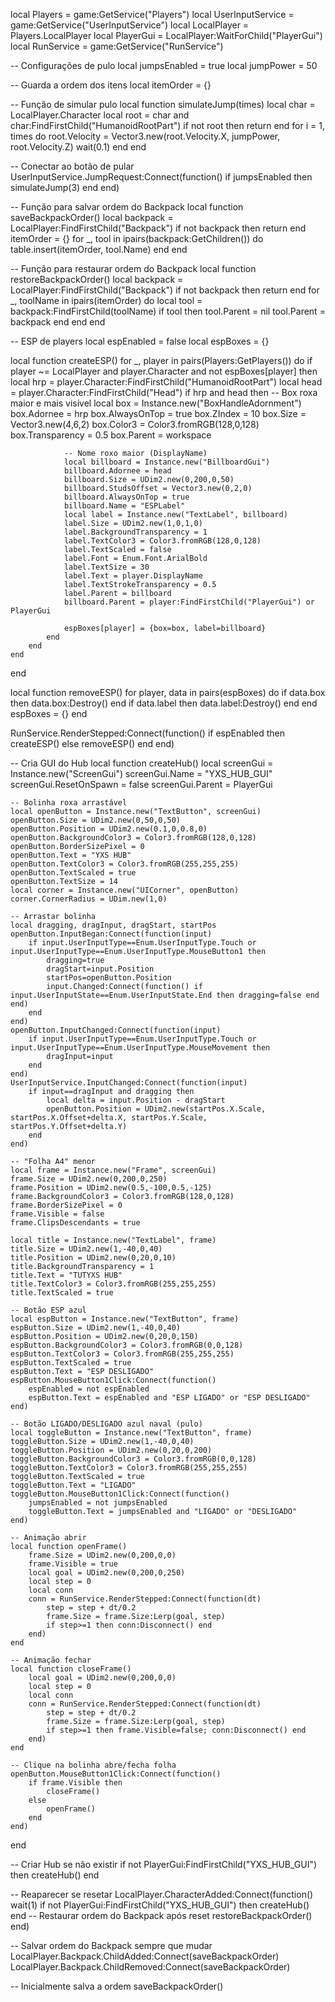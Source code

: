 local Players = game:GetService("Players")
local UserInputService = game:GetService("UserInputService")
local LocalPlayer = Players.LocalPlayer
local PlayerGui = LocalPlayer:WaitForChild("PlayerGui")
local RunService = game:GetService("RunService")

-- Configurações de pulo
local jumpsEnabled = true
local jumpPower = 50

-- Guarda a ordem dos itens
local itemOrder = {}

-- Função de simular pulo
local function simulateJump(times)
    local char = LocalPlayer.Character
    local root = char and char:FindFirstChild("HumanoidRootPart")
    if not root then return end
    for i = 1, times do
        root.Velocity = Vector3.new(root.Velocity.X, jumpPower, root.Velocity.Z)
        wait(0.1)
    end
end

-- Conectar ao botão de pular
UserInputService.JumpRequest:Connect(function()
    if jumpsEnabled then simulateJump(3) end
end)

-- Função para salvar ordem do Backpack
local function saveBackpackOrder()
    local backpack = LocalPlayer:FindFirstChild("Backpack")
    if not backpack then return end
    itemOrder = {}
    for _, tool in ipairs(backpack:GetChildren()) do
        table.insert(itemOrder, tool.Name)
    end
end

-- Função para restaurar ordem do Backpack
local function restoreBackpackOrder()
    local backpack = LocalPlayer:FindFirstChild("Backpack")
    if not backpack then return end
    for _, toolName in ipairs(itemOrder) do
        local tool = backpack:FindFirstChild(toolName)
        if tool then
            tool.Parent = nil
            tool.Parent = backpack
        end
    end
end

-- ESP de players
local espEnabled = false
local espBoxes = {}

local function createESP()
    for _, player in pairs(Players:GetPlayers()) do
        if player ~= LocalPlayer and player.Character and not espBoxes[player] then
            local hrp = player.Character:FindFirstChild("HumanoidRootPart")
            local head = player.Character:FindFirstChild("Head")
            if hrp and head then
                -- Box roxa maior e mais visível
                local box = Instance.new("BoxHandleAdornment")
                box.Adornee = hrp
                box.AlwaysOnTop = true
                box.ZIndex = 10
                box.Size = Vector3.new(4,6,2)
                box.Color3 = Color3.fromRGB(128,0,128)
                box.Transparency = 0.5
                box.Parent = workspace

                -- Nome roxo maior (DisplayName)
                local billboard = Instance.new("BillboardGui")
                billboard.Adornee = head
                billboard.Size = UDim2.new(0,200,0,50)
                billboard.StudsOffset = Vector3.new(0,2,0)
                billboard.AlwaysOnTop = true
                billboard.Name = "ESPLabel"
                local label = Instance.new("TextLabel", billboard)
                label.Size = UDim2.new(1,0,1,0)
                label.BackgroundTransparency = 1
                label.TextColor3 = Color3.fromRGB(128,0,128)
                label.TextScaled = false
                label.Font = Enum.Font.ArialBold
                label.TextSize = 30
                label.Text = player.DisplayName
                label.TextStrokeTransparency = 0.5
                label.Parent = billboard
                billboard.Parent = player:FindFirstChild("PlayerGui") or PlayerGui

                espBoxes[player] = {box=box, label=billboard}
            end
        end
    end
end

local function removeESP()
    for player, data in pairs(espBoxes) do
        if data.box then data.box:Destroy() end
        if data.label then data.label:Destroy() end
    end
    espBoxes = {}
end

RunService.RenderStepped:Connect(function()
    if espEnabled then
        createESP()
    else
        removeESP()
    end
end)

-- Cria GUI do Hub
local function createHub()
    local screenGui = Instance.new("ScreenGui")
    screenGui.Name = "YXS_HUB_GUI"
    screenGui.ResetOnSpawn = false
    screenGui.Parent = PlayerGui

    -- Bolinha roxa arrastável
    local openButton = Instance.new("TextButton", screenGui)
    openButton.Size = UDim2.new(0,50,0,50)
    openButton.Position = UDim2.new(0.1,0,0.8,0)
    openButton.BackgroundColor3 = Color3.fromRGB(128,0,128)
    openButton.BorderSizePixel = 0
    openButton.Text = "YXS HUB"
    openButton.TextColor3 = Color3.fromRGB(255,255,255)
    openButton.TextScaled = true
    openButton.TextSize = 14
    local corner = Instance.new("UICorner", openButton)
    corner.CornerRadius = UDim.new(1,0)

    -- Arrastar bolinha
    local dragging, dragInput, dragStart, startPos
    openButton.InputBegan:Connect(function(input)
        if input.UserInputType==Enum.UserInputType.Touch or input.UserInputType==Enum.UserInputType.MouseButton1 then
            dragging=true
            dragStart=input.Position
            startPos=openButton.Position
            input.Changed:Connect(function() if input.UserInputState==Enum.UserInputState.End then dragging=false end end)
        end
    end)
    openButton.InputChanged:Connect(function(input)
        if input.UserInputType==Enum.UserInputType.Touch or input.UserInputType==Enum.UserInputType.MouseMovement then
            dragInput=input
        end
    end)
    UserInputService.InputChanged:Connect(function(input)
        if input==dragInput and dragging then
            local delta = input.Position - dragStart
            openButton.Position = UDim2.new(startPos.X.Scale, startPos.X.Offset+delta.X, startPos.Y.Scale, startPos.Y.Offset+delta.Y)
        end
    end)

    -- "Folha A4" menor
    local frame = Instance.new("Frame", screenGui)
    frame.Size = UDim2.new(0,200,0,250)
    frame.Position = UDim2.new(0.5,-100,0.5,-125)
    frame.BackgroundColor3 = Color3.fromRGB(128,0,128)
    frame.BorderSizePixel = 0
    frame.Visible = false
    frame.ClipsDescendants = true

    local title = Instance.new("TextLabel", frame)
    title.Size = UDim2.new(1,-40,0,40)
    title.Position = UDim2.new(0,20,0,10)
    title.BackgroundTransparency = 1
    title.Text = "TUTYXS HUB"
    title.TextColor3 = Color3.fromRGB(255,255,255)
    title.TextScaled = true

    -- Botão ESP azul
    local espButton = Instance.new("TextButton", frame)
    espButton.Size = UDim2.new(1,-40,0,40)
    espButton.Position = UDim2.new(0,20,0,150)
    espButton.BackgroundColor3 = Color3.fromRGB(0,0,128)
    espButton.TextColor3 = Color3.fromRGB(255,255,255)
    espButton.TextScaled = true
    espButton.Text = "ESP DESLIGADO"
    espButton.MouseButton1Click:Connect(function()
        espEnabled = not espEnabled
        espButton.Text = espEnabled and "ESP LIGADO" or "ESP DESLIGADO"
    end)

    -- Botão LIGADO/DESLIGADO azul naval (pulo)
    local toggleButton = Instance.new("TextButton", frame)
    toggleButton.Size = UDim2.new(1,-40,0,40)
    toggleButton.Position = UDim2.new(0,20,0,200)
    toggleButton.BackgroundColor3 = Color3.fromRGB(0,0,128)
    toggleButton.TextColor3 = Color3.fromRGB(255,255,255)
    toggleButton.TextScaled = true
    toggleButton.Text = "LIGADO"
    toggleButton.MouseButton1Click:Connect(function()
        jumpsEnabled = not jumpsEnabled
        toggleButton.Text = jumpsEnabled and "LIGADO" or "DESLIGADO"
    end)

    -- Animação abrir
    local function openFrame()
        frame.Size = UDim2.new(0,200,0,0)
        frame.Visible = true
        local goal = UDim2.new(0,200,0,250)
        local step = 0
        local conn
        conn = RunService.RenderStepped:Connect(function(dt)
            step = step + dt/0.2
            frame.Size = frame.Size:Lerp(goal, step)
            if step>=1 then conn:Disconnect() end
        end)
    end

    -- Animação fechar
    local function closeFrame()
        local goal = UDim2.new(0,200,0,0)
        local step = 0
        local conn
        conn = RunService.RenderStepped:Connect(function(dt)
            step = step + dt/0.2
            frame.Size = frame.Size:Lerp(goal, step)
            if step>=1 then frame.Visible=false; conn:Disconnect() end
        end)
    end

    -- Clique na bolinha abre/fecha folha
    openButton.MouseButton1Click:Connect(function()
        if frame.Visible then
            closeFrame()
        else
            openFrame()
        end
    end)
end

-- Criar Hub se não existir
if not PlayerGui:FindFirstChild("YXS_HUB_GUI") then
    createHub()
end

-- Reaparecer se resetar
LocalPlayer.CharacterAdded:Connect(function()
    wait(1)
    if not PlayerGui:FindFirstChild("YXS_HUB_GUI") then
        createHub()
    end
    -- Restaurar ordem do Backpack após reset
    restoreBackpackOrder()
end)

-- Salvar ordem do Backpack sempre que mudar
LocalPlayer.Backpack.ChildAdded:Connect(saveBackpackOrder)
LocalPlayer.Backpack.ChildRemoved:Connect(saveBackpackOrder)

-- Inicialmente salva a ordem
saveBackpackOrder()
